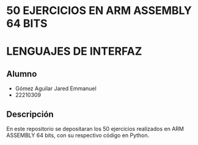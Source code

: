 # 50 EJERCICIOS EN ARM ASSEMBLY 64 BITS
# LENGUAJES DE INTERFAZ

## Alumno
- Gómez Aguilar Jared Emmanuel 
- 22210309

## Descripción
En este repositorio se depositaran los 50 ejercicios realizados en ARM ASSEMBLY 64 bits, con su respectivo código en Python.
